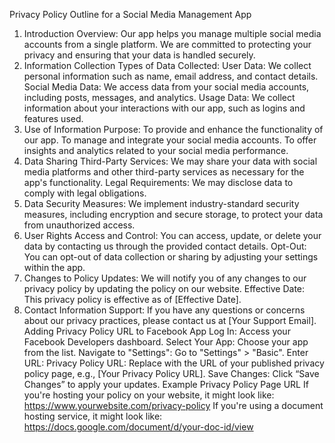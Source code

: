 Privacy Policy Outline for a Social Media Management App
1. Introduction
Overview: Our app helps you manage multiple social media accounts from a single platform. We are committed to protecting your privacy and ensuring that your data is handled securely.
2. Information Collection
Types of Data Collected:
User Data: We collect personal information such as name, email address, and contact details.
Social Media Data: We access data from your social media accounts, including posts, messages, and analytics.
Usage Data: We collect information about your interactions with our app, such as logins and features used.
3. Use of Information
Purpose:
To provide and enhance the functionality of our app.
To manage and integrate your social media accounts.
To offer insights and analytics related to your social media performance.
4. Data Sharing
Third-Party Services: We may share your data with social media platforms and other third-party services as necessary for the app's functionality.
Legal Requirements: We may disclose data to comply with legal obligations.
5. Data Security
Measures: We implement industry-standard security measures, including encryption and secure storage, to protect your data from unauthorized access.
6. User Rights
Access and Control: You can access, update, or delete your data by contacting us through the provided contact details.
Opt-Out: You can opt-out of data collection or sharing by adjusting your settings within the app.
7. Changes to Policy
Updates: We will notify you of any changes to our privacy policy by updating the policy on our website.
Effective Date: This privacy policy is effective as of [Effective Date].
8. Contact Information
Support: If you have any questions or concerns about our privacy practices, please contact us at [Your Support Email].
Adding Privacy Policy URL to Facebook App
Log In: Access your Facebook Developers dashboard.
Select Your App: Choose your app from the list.
Navigate to "Settings": Go to "Settings" > "Basic".
Enter URL:
Privacy Policy URL: Replace with the URL of your published privacy policy page, e.g., [Your Privacy Policy URL].
Save Changes: Click “Save Changes” to apply your updates.
Example Privacy Policy Page URL
If you're hosting your policy on your website, it might look like: https://www.yourwebsite.com/privacy-policy
If you're using a document hosting service, it might look like: https://docs.google.com/document/d/your-doc-id/view
